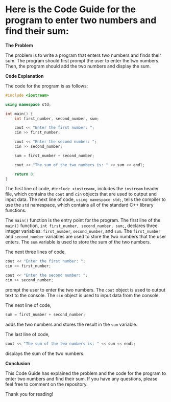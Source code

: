 # Here is the Code Guide for the program to enter two numbers and find their sum:

**The Problem**

The problem is to write a program that enters two numbers and finds their sum. The program should first prompt the user to enter the two numbers. Then, the program should add the two numbers and display the sum.

**Code Explanation**

The code for the program is as follows:

```c++
#include <iostream>

using namespace std;

int main() {
    int first_number, second_number, sum;

    cout << "Enter the first number: ";
    cin >> first_number;

    cout << "Enter the second number: ";
    cin >> second_number;

    sum = first_number + second_number;

    cout << "The sum of the two numbers is: " << sum << endl;

    return 0;
}
```

The first line of code, `#include <iostream>`, includes the `iostream` header file, which contains the `cout` and `cin` objects that are used to output and input data. The next line of code, `using namespace std;`, tells the compiler to use the `std` namespace, which contains all of the standard C++ library functions.

The `main()` function is the entry point for the program. The first line of the `main()` function, `int first_number, second_number, sum;`, declares three integer variables: `first_number`, `second_number`, and `sum`. The `first_number` and `second_number` variables are used to store the two numbers that the user enters. The `sum` variable is used to store the sum of the two numbers.

The next three lines of code,

```c++
cout << "Enter the first number: ";
cin >> first_number;

cout << "Enter the second number: ";
cin >> second_number;
```

prompt the user to enter the two numbers. The `cout` object is used to output text to the console. The `cin` object is used to input data from the console.

The next line of code,

```c++
sum = first_number + second_number;
```

adds the two numbers and stores the result in the `sum` variable.

The last line of code,

```c++
cout << "The sum of the two numbers is: " << sum << endl;
```

displays the sum of the two numbers.

**Conclusion**

This Code Guide has explained the problem and the code for the program to enter two numbers and find their sum. If you have any questions, please feel free to comment on the repository.

Thank you for reading!